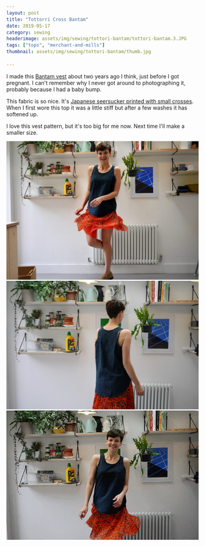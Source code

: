 ```yaml
---
layout: post
title: "Tottorri Cross Bantam"
date: 2019-05-17
category: sewing
headerimage: assets/img/sewing/tottori-bantam/tottori-bantam.3.JPG
tags: ["tops", "merchant-and-mills"]
thumbnail: assets/img/sewing/tottori-bantam/thumb.jpg

---
```


I made this [Bantam vest](https://merchantandmills.com/store/books/the-workbook/) about two years ago I think, just before I got pregnant. I can't remember why I never got around to photographing it, probably because I had a baby bump.

This fabric is so nice. It's [Japanese seersucker printed with small crosses](https://merchantandmills.com/store/cloth/tottorri-cross/). When I first wore this top it was a little stiff but after a few washes it has softened up.

I love this vest pattern, but it's too big for me now. Next time I'll make a smaller size.

![Vest from the front](/assets/img/sewing/tottori-bantam/tottori-bantam.1.jpg)
![Vest from the back](/assets/img/sewing/tottori-bantam/tottori-bantam.2.jpg)
![Animated GIF](/assets/img/sewing/tottori-bantam/tottori-bantam.gif)

